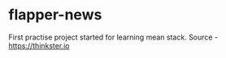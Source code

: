# flapper-news
First practise project started for learning mean stack. Source - https://thinkster.io
